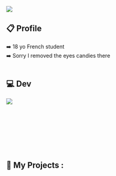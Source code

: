 
![](https://komarev.com/ghpvc/?username=UrbsKali&color=blue&style=for-the-badge)
## 📋 Profile
➡️ 18 yo French student <br>
➡️ Sorry I removed the eyes candies there
<br><br>
## 💻 Dev

<a href="https://github.com/anuraghazra/github-readme-stats"> <img align="left" src="https://github-readme-stats.vercel.app/api/top-langs/?username=urbskali&hide=html,css,jupyter%20notebook&count_private=true&layout=compact"/></a>
<br><br><br><br><br><br><br><br>
## 📂 My Projects :
